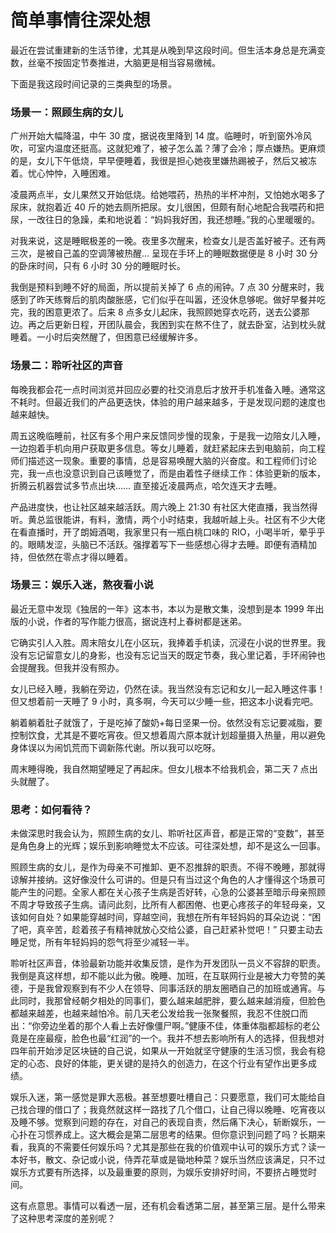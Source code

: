 # 简单事情往深处想

最近在尝试重建新的生活节律，尤其是从晚到早这段时间。但生活本身总是充满变数，丝毫不按固定节奏推进，大脑更是相当容易缴械。

下面是我这段时间记录的三类典型的场景。

### 场景一：照顾生病的女儿

广州开始大幅降温，中午 30 度，据说夜里降到 14 度。临睡时，听到窗外冷风吹，可室内温度还挺高。这就犯难了，被子怎么盖？薄了会冷；厚点嫌热。更麻烦的是，女儿下午低烧，早早便睡着，我很是担心她夜里嫌热踢被子，然后又被冻着。忧心忡忡，入睡困难。

凌晨两点半，女儿果然又开始低烧。给她喂药，热热的半杯冲剂，又怕她水喝多了尿床，就抱着近 40 斤的她去厕所把尿。女儿很困，但颇有耐心地配合我喂药和把尿，一改往日的急躁，柔和地说着：“妈妈我好困，我还想睡。”我的心里暖暖的。

对我来说，这是睡眠极差的一晚。夜里多次醒来，检查女儿是否盖好被子。还有两三次，是被自己盖的空调薄被热醒… 呈现在手环上的睡眠数据便是 8 小时 30 分的卧床时间，只有 6 小时 30 分的睡眠时长。

我倒是预料到睡不好的局面，所以提前关掉了 6 点的闹钟。7 点 30 分醒来时，我感到了昨天练臀后的肌肉酸胀感，它们似乎在叫嚣，还没休息够呢。做好早餐并吃完，我的困意更浓了。后来 8 点多女儿起床，我照顾她穿衣吃药，送去公婆那边。再之后更新日程，开团队晨会，我困到实在熬不住了，就去卧室，沾到枕头就睡着。一小时后突然醒了，但困意已经缓解许多。

### 场景二：聆听社区的声音

每晚我都会花一点时间浏览并回应必要的社交消息后才放开手机准备入睡。通常这不耗时。但最近我们的产品更迭快，体验的用户越来越多，于是发现问题的速度也越来越快。

周五这晚临睡前，社区有多个用户来反馈同步慢的现象，于是我一边陪女儿入睡，一边抱着手机向用户获取更多信息。等女儿睡着，就赶紧起床去到电脑前，向工程师们描述这一现象。重要的事情，总是容易唤醒大脑的兴奋度。和工程师们讨论完，我一点也没意识到自己该睡觉了，而是由着性子继续工作：体验更新的版本，折腾云机器尝试多节点出块…… 直至接近凌晨两点，哈欠连天才去睡。

产品进度快，也让社区越来越活跃。周六晚上 21:30 有社区大佬直播，我当然得听。黄总监很能讲，有料，激情，两个小时结束，我越听越上头。社区有不少大佬在看直播时，开了朗姆酒喝，我家里只有一瓶白桃口味的 RIO，小喝半听，晕乎乎的。眼睛发涩，头脑已不活跃。强撑着写下一些感想心得才去睡。即便有酒精加持，但依然在零点才得以睡着。

### 场景三：娱乐入迷，熬夜看小说

最近无意中发现《独居的一年》这本书，本以为是散文集，没想到是本 1999 年出版的小说，作者的写作能力很高，据说连村上春树都是迷弟。

它确实引人入胜。周末陪女儿在小区玩，我捧着手机读，沉浸在小说的世界里。我没有忘记留意女儿的身影，也没有忘记当天的既定节奏，我心里记着，手环闹钟也会提醒我。但我并没有照办。

女儿已经入睡，我躺在旁边，仍然在读。我当然没有忘记和女儿一起入睡这件事！但又想着前一天睡了 9 小时，真多啊，今天可以少睡一些，把这本小说看完吧。

躺着躺着肚子就饿了，于是吃掉了酸奶+每日坚果一份。依然没有忘记要减脂，要控制饮食，尤其是不要吃宵夜。但又想着周六原本就计划超量摄入热量，用以避免身体误以为闹饥荒而下调新陈代谢。所以我可以吃呀。

周末睡得晚，我自然期望睡足了再起床。但女儿根本不给我机会，第二天 7 点出头就醒了。

### 思考：如何看待？

未做深思时我会认为，照顾生病的女儿、聆听社区声音，都是正常的“变数”，甚至是角色身上的光辉；娱乐到影响睡觉太不应该。可往深处想，却不是这么一回事。

照顾生病的女儿，是作为母亲不可推卸、更不忍推辞的职责。不得不晚睡，那就得谅解并接纳。这好像没什么可讲的。但是只有当过这个角色的人才懂得这个场景可能产生的问题。全家人都在关心孩子生病是否好转，心急的公婆甚至暗示母亲照顾不周才导致孩子生病。请问此刻，比所有人都困倦、也更心疼孩子的年轻母亲，又该如何自处？如果能穿越时间，穿越空间，我想在所有年轻妈妈的耳朵边说：“困了吧，真辛苦，趁着孩子有精神就放心交给公婆，自己赶紧补觉吧！” 只要主动去睡足觉，所有年轻妈妈的怨气将至少减轻一半。

聆听社区声音，体验最新功能并收集反馈，是作为开发团队一员义不容辞的职责。我倒是真这样想，却不能以此为傲。晚睡、加班，在互联网行业是被大力夸赞的美德，于是我曾观察到有不少人在领导、同事活跃的朋友圈晒自己的加班或通宵。与此同时，我那曾经朝夕相处的同事们，要么越来越肥胖，要么越来越消瘦，但脸色都越来越差，也越来越怕冷。前几天老公发给我一张聚餐照，我忍不住脱口而出：“你旁边坐着的那个人看上去好像僵尸啊。”健康不佳，体重体脂都超标的老公竟是在座最瘦，脸色也最“红润”的一个。我并不想去影响所有人的选择，但我想对四年前开始涉足区块链的自己说，如果从一开始就坚守健康的生活习惯，我会有稳定的心态、良好的体能，更关键的是持久的创造力，在这个行业有望作出更多成绩。

娱乐入迷，第一感觉是罪大恶极。甚至想要吐槽自己：只要愿意，我们可太能给自己找合理的借口了；我竟然就这样一路找了几个借口，让自己得以晚睡、吃宵夜以及睡不够。觉察到问题的存在，对自己的表现自责，然后痛下决心，斩断娱乐，一心扑在习惯养成上。这大概会是第二层思考的结果。但你意识到问题了吗？长期来看，我真的不需要任何娱乐吗？尤其是那些在我的价值观中认可的娱乐方式？读一本好书，散文、杂记或小说，侍弄花草或是锄地种菜？娱乐当然应该满足，只不过娱乐方式要有所选择，以及最重要的原则，为娱乐安排好时间，不要挤占睡觉时间。

这有点意思。事情可以看透一层，还有机会看透第二层，甚至第三层。是什么带来了这种思考深度的差别呢？

<!---

tags: #从晚到早  #思考 #家庭 #加班  #娱乐

created_at: 2021-11-08

updated_at: 2021-11-09

--->